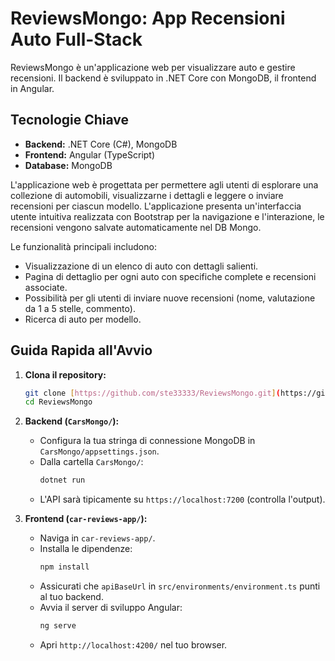 # ReviewsMongo: App Recensioni Auto Full-Stack

ReviewsMongo è un'applicazione web per visualizzare auto e gestire recensioni. Il backend è sviluppato in .NET Core con MongoDB, il frontend in Angular.

## Tecnologie Chiave

* **Backend:** .NET Core (C#), MongoDB
* **Frontend:** Angular (TypeScript)
* **Database:** MongoDB
  
L'applicazione web è progettata per permettere agli utenti di esplorare una collezione di automobili, visualizzarne i dettagli e leggere o inviare recensioni per ciascun modello.
L'applicazione presenta un'interfaccia utente intuitiva realizzata con Bootstrap per la navigazione e l'interazione, le recensioni vengono salvate automaticamente nel DB Mongo.

Le funzionalità principali includono:
* Visualizzazione di un elenco di auto con dettagli salienti.
* Pagina di dettaglio per ogni auto con specifiche complete e recensioni associate.
* Possibilità per gli utenti di inviare nuove recensioni (nome, valutazione da 1 a 5 stelle, commento).
* Ricerca di auto per modello.


## Guida Rapida all'Avvio

1.  **Clona il repository:**
    ```bash
    git clone [https://github.com/ste33333/ReviewsMongo.git](https://github.com/ste33333/ReviewsMongo.git)
    cd ReviewsMongo
    ```

2.  **Backend (`CarsMongo/`):**
    * Configura la tua stringa di connessione MongoDB in `CarsMongo/appsettings.json`.
    * Dalla cartella `CarsMongo/`:
      ```bash
      dotnet run
      ```
    * L'API sarà tipicamente su `https://localhost:7200` (controlla l'output).

3.  **Frontend (`car-reviews-app/`):**
    * Naviga in `car-reviews-app/`.
    * Installa le dipendenze:
      ```bash
      npm install
      ```
    * Assicurati che `apiBaseUrl` in `src/environments/environment.ts` punti al tuo backend.
    * Avvia il server di sviluppo Angular:
      ```bash
      ng serve
      ```
    * Apri `http://localhost:4200/` nel tuo browser.

